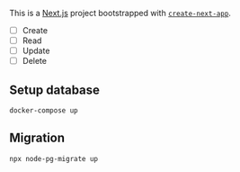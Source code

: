 This is a [Next.js](https://nextjs.org/) project bootstrapped with [`create-next-app`](https://github.com/vercel/next.js/tree/canary/packages/create-next-app).

- [ ] Create
- [ ] Read
- [ ] Update
- [ ] Delete

## Setup database

```
docker-compose up
```

## Migration

```
npx node-pg-migrate up
```